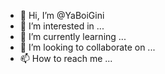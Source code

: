 - 👋 Hi, I’m @YaBoiGini
- 👀 I’m interested in ...
- 🌱 I’m currently learning ...
- 💞️ I’m looking to collaborate on ...
- 📫 How to reach me ...

<!---
YaBoiGini/YaBoiGini is a ✨ special ✨ repository because its `README.md` (this file) appears on your GitHub profile.
You can click the Preview link to take a look at your changes.
--->
